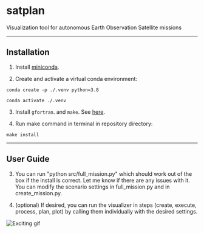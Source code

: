 # satplan

Visualization tool for autonomous Earth Observation Satellite missions

---

## Installation 

1. Install [miniconda](https://docs.conda.io/en/latest/miniconda.html).

2. Create and activate a virtual conda environment:

```
conda create -p ./.venv python=3.8

conda activate ./.venv
```
3. Install `gfortran`. and `make`. See [here](https://fortran-lang.org/learn/os_setup/install_gfortran).

4. Run make command in terminal in repository directory:
```
make install
```
---

## User Guide

 3. You can run "python src/full_mission.py" which should work out of the box if the install is correct. Let me know if there are any issues with it. You can modify the scenario settings in full_mission.py and in create_mission.py.

 4. (optional) If desired, you can run the visualizer in steps (create, execute, process, plan, plot) by calling them individually with the desired settings.

![Exciting gif](https://github.com/bgorr/satplan/blob/main/example.gif?raw=true)
